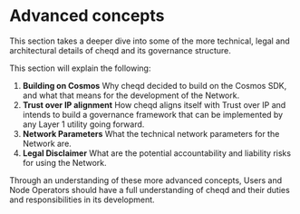 # Advanced concepts

This section takes a deeper dive into some of the more technical, legal and architectural details of cheqd and its governance structure.

This section will explain the following:

1. **Building on Cosmos**  Why cheqd decided to build on the Cosmos SDK, and what that means for the development of the Network.  
2. **Trust over IP alignment**  How cheqd aligns itself with Trust over IP and intends to build a governance framework that can be implemented by any Layer 1 utility going forward. 
3. **Network Parameters**  What the technical network parameters for the Network are. 
4. **Legal Disclaimer**  What are the potential accountability and liability risks for using the Network. 

Through an understanding of these more advanced concepts, Users and Node Operators should have a full understanding of cheqd and their duties and responsibilities in its development.

